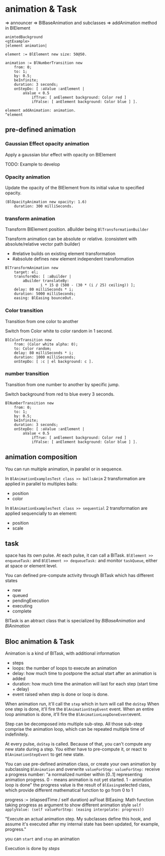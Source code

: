 # animation & Task

=> announcer
=> BlBaseAnimation and subclasses
=> addAnimation method in BlElement

```smalltalk
animtedBackground
<gtExample>
|element animation|

element := BlElement new size: 50@50.

animation := BlNumberTransition new
    from: 0;
    to: 1;
    by: 0.5;
    beInfinite;
    duration: 3 seconds;
    onStepDo: [ :aValue :anElement |
        aValue < 0.5
            ifTrue: [ anElement background: Color red ]
            ifFalse: [ anElement background: Color blue ] ].

element addAnimation: animation.
^element
```

## pre-defined animation

### Gaussian Effect opacity animation

Apply a gaussian blur effect with opacity on BlElement

TODO: Example to develop

### Opacity animation

Update the opacity of the BlElement from its initial value to specified opacity.

```smalltalk
(BlOpacityAnimation new opacity: 1.6) 
    duration: 300 milliSeconds.
```

### transform animation

Transform BlElement position. aBuilder being `BlTransformationBuilder`

Transform animation can be absolute or relative.
(consistent with absolute/relative vector path builder)

- #relative builds on existing element transformation
- #absolute defines new element independent transformation
  
```smalltalk
BlTransformAnimation new
    target: el;
    transformDo: [ :aBuilder |
        aBuilder translateBy:
                i * 15 @ (500 - (30 * (i / 25) ceiling)) ];
    delay: 80 milliSeconds * i;
    duration: 5000 milliSeconds;
    easing: BlEasing bounceOut.
```

### Color transition

Transition from one color to another

Switch from Color white to color random in 1 second.

```smalltalk
BlColorTransition new
    from: (Color white alpha: 0);
    to: Color random;
    delay: 80 milliSeconds * i;
    duration: 1000 milliSeconds;
    onStepDo: [ :c | el background: c ].
```

### number transition

Transition from one number to another by specific jump.

Switch background from red to blue every 3 seconds.

```smalltalk
BlNumberTransition new
    from: 0;
    to: 1;
    by: 0.5;
    beInfinite;
    duration: 3 seconds;
    onStepDo: [ :aValue :anElement |
        aValue < 0.5
            ifTrue: [ anElement background: Color red ]
            ifFalse: [ anElement background: Color blue ] ].
```

## animation composition

You can run multiple animation, in parallel or in sequence.

In `BlAnimationExamplesTest class >> ballsAnim` 2 transformation are applied
in parallel to multiples balls:

- position
- color

In `BlAnimationExamplesTest class >> sequential` 2 transformation are applied
sequencially to an element:

- position
- scale

## task

space has its own pulse. At each pulse, it can call a BlTask.
`BlElement >> enqueueTask:` and `BlElement >> dequeueTask:` and monitor
`taskQueue`, either at space or element level.

You can defined pre-compute activity through BlTask which has different states

- new
- queued
- pendingExecution
- executing
- complete

BlTask is an abtract class that is specialized by *BlBaseAnimation* and *BlAnimation*

## Bloc animation & Task

Animation is a kind of BlTask, with additional information

- steps
- loops: the number of loops to execute an animation
- delay: how much time to postpone the actual start after an animation is added
- duration: how much time the animation will last for each step (start time + delay)
- event raised when step is done or loop is done.

When animation run, it'll call the `step` which in turn will call the `doStep`
When one step is done, it'll fire the `BlAnimationStepEvent` event.
When an entire loop animation is done, it'll fire the `BlAnimationLoopDoneEvent`event.

Step can be decomposed into multiple sub-step. All those sub-step comprise the
animation loop, which can be repeated multiple time of indefinitely.

At every pulse, `doStep` is called. Because of that, you can't compute any new
state during a step. You either have to pre-compute it, or react to `BlAnimationStepEvent` to
get new state.

You can use pre-defined animation class, or create your own animation
by subclassing `BlAnimation` and overwrite `valueForStep:`
`valueForStep:` receive a progress number:
    "a normalized number within [0..1] representing animation progress.
    0 - means animation is not yet started.
    1 - animation loop is done"
the progress value is the result of `BlEasing`selected class, which provide
different mathematical function to go from 0 to 1

progress := (elapsedTime / self duration) asFloat
BlEasing: Math function taking progress as argument to show different animation style
`self applyValue: (self valueForStep: (easing interpolate: progress))`

"Execute an actual animation step. My subclasses define this hook, and assume it's executed after my internal state has been updated, for example, progress."

you can `start` and `stop` an animation


Execution is done by *steps*
